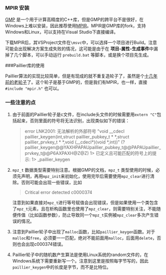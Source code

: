 ### MPIR 安装

[GMP](gmplib.org) 是一个用于计算高精度的C++库，但是GMP的跨平台不是很好，在Windows上难以安装，因此推荐使用[MPIR](mpir.org)。MPIR是GMP库的fork，支持Windows和Linux，可以支持在Visual Studio下直接编译。

下载MPIR后，其VSProject文件在`\msvc`中，可以选择一个项目进行Build。注意可能会出现解决方案生成失败的情况，这可能是由于在 **项目-属性-生成事件**中漏掉了几个脚本，可以手动运行 `prebuild.bat` 等脚本，或是换个项目先生成。

###Paillier库的使用

Paillier算法的实现比较简单，但是有现成的就不重复造轮子了，虽然是个[十几年前的老轮子](http://acsc.cs.utexas.edu/libpaillier/)了。这个轮子是基于GMP的，但是我们有MPIR，也一样，直接 `#include "mpir.h"` 也可以。

### 一些注意的点

1. 由于前面的Paillier轮子是c文件，在include头文件的时候需要用`extern "C"`包括起来，否则里面的符号将无法识别，出现类似如下的错误：

   > error LNK2001: 无法解析的外部符号 "void \_\_cdecl paillier_keygen(int,struct paillier_pubkey_t \* \*,struct paillier\_prvkey\_t \* \*,void (\_\_cdecl\*)(void \*,int))" (?paillier\_keygen@@YAXHPAPAUpaillier\_pubkey\_t@@PAPAUpaillier\_prvkey_t@@P6AXPAXH@Z@Z)
   > 1>  已定义且可能匹配的符号上的提示:
   > 1>    _paillier_keygen

2. `mpz_t` 数据类型需要特别注意。根据GMP的文档，`mpz_t` 类型使用的时候，必须先声明，再用`mpz_init`来初始化，使用完毕后需要使用`mpz_clear`进行清除。否则可能会出现一些错误，比如

   > Critical error detected c0000374

   注意到如果直接对`mpz_t`进行等号赋值会出现错误，但是如果使用一个类包含了`mpz_t`元素，且在析构函数里也使用了`mpz_clear`，则需要特别关注，不能随便传值（比如函数参数），防止导致同一个`mpz_t`实例被`mpz_clear`多次产生错误的情况。

3. 注意到Paillier轮子中出现了`malloc`函数，比如`paillier_keygen`函数。对于`malloc`和`free`，必须要一一匹配，绝对不能前面用`malloc`，后面用`delete`，否则也会出现c000374错误。

4. Paillier轮子中的随机数产生算法是使用Linux系统的random文件的，在Windows系统下需要重新写一个。注意到这里是按照每字节写的，因此`paillier_keygen`中的长度是字节，而不是比特位。